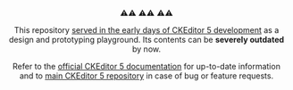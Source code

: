 <p align=center>⚠⚠ ⚠⚠ ⚠⚠

<p align=center>This repository <a href="https://github.com/ckeditor/ckeditor5-design/issues/186">served in the early days of CKEditor 5 development</a> as a design and prototyping playground. Its contents can be <strong>severely outdated</strong> by now.

<p align=center>Refer to the <a href="http://docs.ckeditor.com/ckeditor5/latest">official CKEditor 5 documentation</a> for up-to-date information and to <a href="https://github.com/ckeditor/ckeditor5">main CKEditor 5 repository</a> in case of bug or feature requests.

